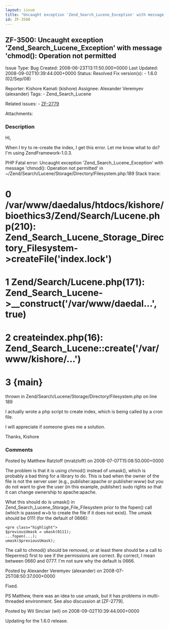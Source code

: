 ```yaml
---
layout: issue
title: "Uncaught exception 'Zend_Search_Lucene_Exception' with message 'chmod(): Operation not permitted"
id: ZF-3500
---
```


ZF-3500: Uncaught exception 'Zend\_Search\_Lucene\_Exception' with message 'chmod(): Operation not permitted
------------------------------------------------------------------------------------------------------------

 Issue Type: Bug Created: 2008-06-23T13:11:50.000+0000 Last Updated: 2008-09-02T10:39:44.000+0000 Status: Resolved Fix version(s): - 1.6.0 (02/Sep/08)
 
 Reporter:  Kishore Kamati (kishore)  Assignee:  Alexander Veremyev (alexander)  Tags: - Zend\_Search\_Lucene
 
 Related issues: - [ZF-2779](/issues/browse/ZF-2779)
 
 Attachments: 
### Description

Hi,

When I try to re-create the index, I get this error. Let me know what to do? I'm using ZendFramework-1.0.3.

PHP Fatal error: Uncaught exception 'Zend\_Search\_Lucene\_Exception' with message 'chmod(): Operation not permitted' in ~/Zend/Search/Lucene/Storage/Directory/Filesystem.php:189 Stack trace:

0 /var/www/daedalus/htdocs/kishore/bioethics3/Zend/Search/Lucene.php(210): Zend\_Search\_Lucene\_Storage\_Directory\_Filesystem->createFile('index.lock')
=========================================================================================================================================================

1 Zend/Search/Lucene.php(171): Zend\_Search\_Lucene->\_\_construct('/var/www/daedal...', true)
==============================================================================================

2 createindex.php(16): Zend\_Search\_Lucene::create('/var/www/kishore/...')
===========================================================================

3 {main}
========

thrown in Zend/Search/Lucene/Storage/Directory/Filesystem.php on line 189

I actually wrote a php script to create index, which is being called by a cron file.

I will appreciate if someone gives me a solution.

Thanks, Kishore

 

 

### Comments

Posted by Matthew Ratzloff (mratzloff) on 2008-07-07T15:08:50.000+0000

The problem is that it is using chmod() instead of umask(), which is probably a bad thing for a library to do. This is bad when the owner of the file is not the server user (e.g., publisher:apache or publisher:www) but you do not want to give the user (in this example, publisher) sudo rights so that it can change ownership to apache:apache.

What this should do is umask() in Zend\_Search\_Lucene\_Storage\_File\_Filesystem prior to the fopen() call (which is passed w+b to create the file if it does not exist). The umask should be 0111 (for the default of 0666):

 
    <pre class="highlight">
    $previousUmask = umask(0111);
    ...fopen(...);
    umask($previousUmask);


The call to chmod() should be removed, or at least there should be a call to fileperms() first to see if the permissions are correct. By correct, I mean between 0660 and 0777. I'm not sure why the default is 0666.

 

 

Posted by Alexander Veremyev (alexander) on 2008-07-25T08:50:37.000+0000

Fixed.

PS Matthew, there was an idea to use umask, but it has problems in multi-threaded environment. See also discussion at [ZF-2779].

 

 

Posted by Wil Sinclair (wil) on 2008-09-02T10:39:44.000+0000

Updating for the 1.6.0 release.

 

 